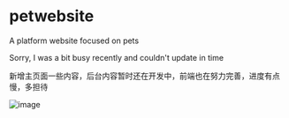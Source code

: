 # petwebsite
A platform website focused on pets

Sorry, I was a bit busy recently and couldn't update in time

新增主页面一些内容，后台内容暂时还在开发中，前端也在努力完善，进度有点慢，多担待

![image](https://github.com/qian-qiu-yi-meng/petwebsite/assets/132723135/fe2338fb-a3a3-4245-8900-70fb78ae6625)
